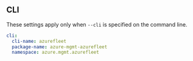## CLI

These settings apply only when `--cli` is specified on the command line.

``` yaml $(cli)
cli:
  cli-name: azurefleet
  package-name: azure-mgmt-azurefleet
  namespace: azure.mgmt.azurefleet
```
